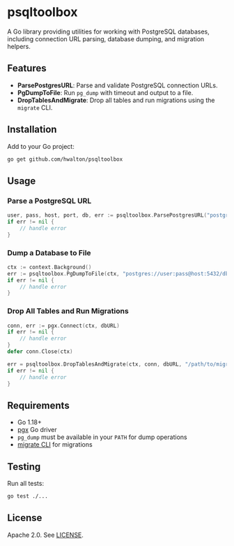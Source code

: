 # psqltoolbox

A Go library providing utilities for working with PostgreSQL databases, including connection URL parsing, database dumping, and migration helpers.

## Features

- **ParsePostgresURL**: Parse and validate PostgreSQL connection URLs.
- **PgDumpToFile**: Run `pg_dump` with timeout and output to a file.
- **DropTablesAndMigrate**: Drop all tables and run migrations using the `migrate` CLI.

## Installation

Add to your Go project:

```sh
go get github.com/hwalton/psqltoolbox
```

## Usage

### Parse a PostgreSQL URL

```go
user, pass, host, port, db, err := psqltoolbox.ParsePostgresURL("postgres://alice:secret@db.example.com:5432/mydb")
if err != nil {
    // handle error
}
```

### Dump a Database to File

```go
ctx := context.Background()
err := psqltoolbox.PgDumpToFile(ctx, "postgres://user:pass@host:5432/dbname", "backup.dump", 10*time.Second)
if err != nil {
    // handle error
}
```

### Drop All Tables and Run Migrations

```go
conn, err := pgx.Connect(ctx, dbURL)
if err != nil {
    // handle error
}
defer conn.Close(ctx)

err = psqltoolbox.DropTablesAndMigrate(ctx, conn, dbURL, "/path/to/migrations")
if err != nil {
    // handle error
}
```

## Requirements

- Go 1.18+
- [pgx](https://github.com/jackc/pgx) Go driver
- `pg_dump` must be available in your `PATH` for dump operations
- [migrate CLI](https://github.com/golang-migrate/migrate) for migrations

## Testing

Run all tests:

```sh
go test ./...
```

## License

Apache 2.0. See [LICENSE](LICENSE).